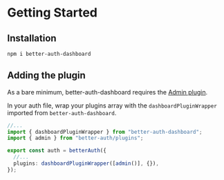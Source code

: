 # Getting Started

## Installation

```bash
npm i better-auth-dashboard
```

## Adding the plugin

As a bare minimum, better-auth-dashboard requires the [Admin plugin](https://www.better-auth.com/docs/plugins/admin).

In your auth file, wrap your plugins array with the `dashboardPluginWrapper` imported from `better-auth-dashboard`.

```ts
//...
import { dashboardPluginWrapper } from "better-auth-dashboard";
import { admin } from "better-auth/plugins";

export const auth = betterAuth({
  //...
  plugins: dashboardPluginWrapper([admin()], {}),
});
```